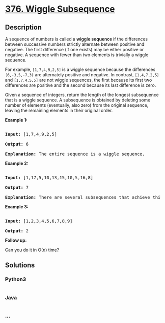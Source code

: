 # [376. Wiggle Subsequence](https://leetcode.com/problems/wiggle-subsequence)

## Description
<p>A sequence of numbers is called a <strong>wiggle sequence</strong> if the differences between successive numbers strictly alternate between positive and negative. The first difference (if one exists) may be either positive or negative. A sequence with fewer than two elements is trivially a wiggle sequence.</p>



<p>For example, <code>[1,7,4,9,2,5]</code> is a wiggle sequence because the differences <code>(6,-3,5,-7,3)</code> are alternately positive and negative. In contrast, <code>[1,4,7,2,5]</code> and <code>[1,7,4,5,5]</code> are not wiggle sequences, the first because its first two differences are positive and the second because its last difference is zero.</p>



<p>Given a sequence of integers, return the length of the longest subsequence that is a wiggle sequence. A subsequence is obtained by deleting some number of elements (eventually, also zero) from the original sequence, leaving the remaining elements in their original order.</p>



<p><strong>Example 1:</strong></p>



<pre>

<strong>Input: </strong><span id="example-input-1-1">[1,7,4,9,2,5]</span>

<strong>Output: </strong><span id="example-output-1">6

<strong>Explanation:</strong> </span>The entire sequence is a wiggle sequence.</pre>



<div>

<p><strong>Example 2:</strong></p>



<pre>

<strong>Input: </strong><span id="example-input-2-1">[1,17,5,10,13,15,10,5,16,8]</span>

<strong>Output: </strong><span id="example-output-2">7

</span><span id="example-output-1"><strong>Explanation: </strong></span>There are several subsequences that achieve this length. One is [1,17,10,13,10,16,8].</pre>



<div>

<p><strong>Example 3:</strong></p>



<pre>

<strong>Input: </strong><span id="example-input-3-1">[1,2,3,4,5,6,7,8,9]</span>

<strong>Output: </strong><span id="example-output-3">2</span></pre>



<p><b>Follow up:</b><br />

Can you do it in O(<i>n</i>) time?</p>

</div>

</div>




## Solutions


<!-- tabs:start -->

### **Python3**

```python

```

### **Java**

```java

```

### **...**
```

```

<!-- tabs:end -->